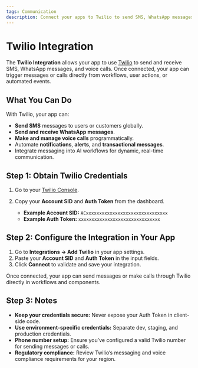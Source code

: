```yaml
---
tags: Communication
description: Connect your apps to Twilio to send SMS, WhatsApp messages, and voice calls programmatically.
---
```

# Twilio Integration

The **Twilio Integration** allows your app to use [Twilio](https://www.twilio.com/) to send and receive SMS, WhatsApp messages, and voice calls. Once connected, your app can trigger messages or calls directly from workflows, user actions, or automated events.

## What You Can Do

With Twilio, your app can:
- **Send SMS** messages to users or customers globally.  
- **Send and receive WhatsApp messages**.  
- **Make and manage voice calls** programmatically.  
- Automate **notifications**, **alerts**, and **transactional messages**.  
- Integrate messaging into AI workflows for dynamic, real-time communication.

## Step 1: Obtain Twilio Credentials

1. Go to your [Twilio Console](https://www.twilio.com/console).  
2. Copy your **Account SID** and **Auth Token** from the dashboard.  

   * **Example Account SID:** `ACxxxxxxxxxxxxxxxxxxxxxxxxxxxxxxx`  
   * **Example Auth Token:** `xxxxxxxxxxxxxxxxxxxxxxxxxxxxxxx`

## Step 2: Configure the Integration in Your App

1. Go to **Integrations → Add Twilio** in your app settings.  
2. Paste your **Account SID** and **Auth Token** in the input fields.  
3. Click **Connect** to validate and save your integration.

Once connected, your app can send messages or make calls through Twilio directly in workflows and components.

## Step 3: Notes

* **Keep your credentials secure:** Never expose your Auth Token in client-side code.  
* **Use environment-specific credentials:** Separate dev, staging, and production credentials.  
* **Phone number setup:** Ensure you’ve configured a valid Twilio number for sending messages or calls.  
* **Regulatory compliance:** Review Twilio’s messaging and voice compliance requirements for your region.
